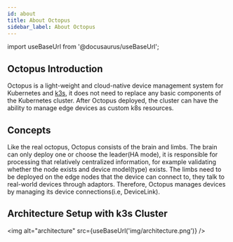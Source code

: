 ```yaml
---
id: about
title: About Octopus
sidebar_label: About Octopus
---
```


import useBaseUrl from '@docusaurus/useBaseUrl';

## Octopus Introduction

Octopus is a light-weight and cloud-native device management system for Kubernetes and [k3s](https://k3s.io/), it does not need to replace any basic components of the Kubernetes cluster. After Octopus deployed, the cluster can have the ability to manage edge devices as custom k8s resources.

## Concepts

Like the real octopus, Octopus consists of the brain and limbs. The brain can only deploy one or choose the leader(HA mode), it is responsible for processing that relatively centralized information, for example validating whether the node exists and device model(type) exists. 
The limbs need to be deployed on the edge nodes that the device can connect to, they talk to real-world devices through adaptors. Therefore, Octopus manages devices by managing its device connections(i.e, DeviceLink).

## Architecture Setup with k3s Cluster
<img alt="architecture" src={useBaseUrl('img/architecture.png')} />
